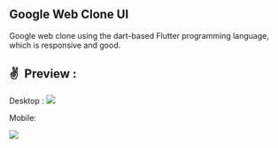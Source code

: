 ## Google Web Clone UI
Google web clone using the dart-based Flutter programming language, which is responsive and good.

## ✌&ensp;Preview :
Desktop :
<img src="https://raw.githubusercontent.com/mrbrelax/google_web_clone_ui/main/screenshoot/google_web_clone.png">

Mobile:

<img src="https://raw.githubusercontent.com/mrbrelax/google_web_clone_ui/main/screenshoot/google_web_clone_hp.png">
